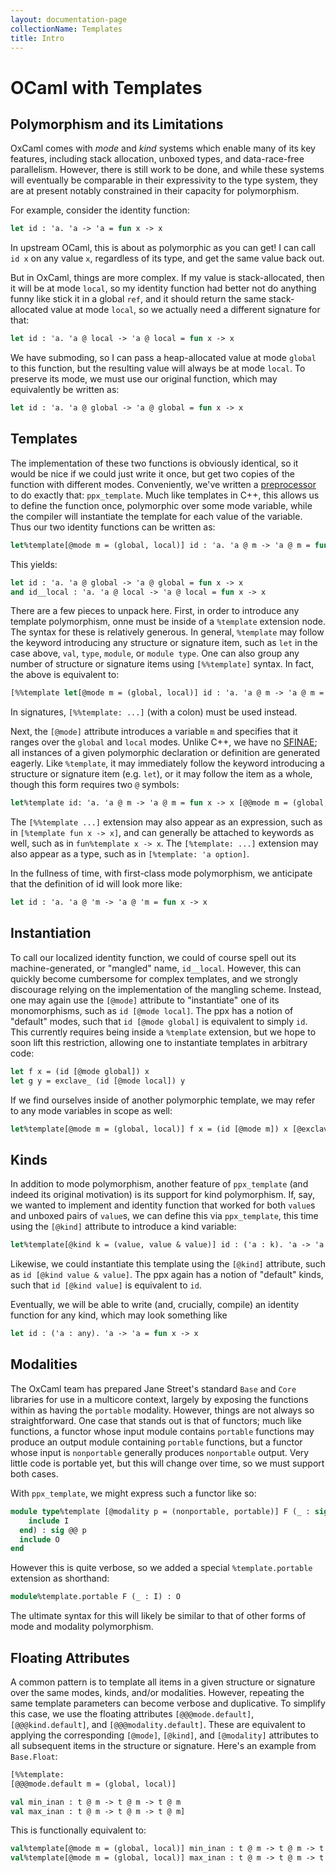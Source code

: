 ```yaml
---
layout: documentation-page
collectionName: Templates
title: Intro
---
```


# OCaml with Templates

## Polymorphism and its Limitations

OxCaml comes with _mode_ and _kind_ systems which enable many of its key features, 
including stack allocation, unboxed types, and data-race-free parallelism. However, there 
is still work to be done, and while these systems will eventually be comparable in their
expressivity to the type system, they are at present notably constrained in their capacity
for polymorphism.

For example, consider the identity function:

```ocaml
let id : 'a. 'a -> 'a = fun x -> x
```

In upstream OCaml, this is about as polymorphic as you can get! I can call `id x` on any
value `x`, regardless of its type, and get the same value back out.

But in OxCaml, things are more complex. If my value is stack-allocated, then it will be at 
mode `local`, so my identity function had better not do anything funny like stick it in a 
global `ref`, and it should return the same stack-allocated value at mode `local`, so we
actually need a different signature for that:

```ocaml
let id : 'a. 'a @ local -> 'a @ local = fun x -> x
```

We have submoding, so I can pass a heap-allocated value at mode `global` to this function,
but the resulting value will always be at mode `local`. To preserve its mode, we must use
our original function, which may equivalently be written as:

```ocaml
let id : 'a. 'a @ global -> 'a @ global = fun x -> x
```

## Templates

The implementation of these two functions is obviously identical, so it would be nice if
we could just write it once, but get two copies of the function with different modes.
Conveniently, we've written a 
[preprocessor](https://dune.readthedocs.io/en/stable/reference/preprocessing-spec.html#using-ppx-rewriters) 
to do exactly that: `ppx_template`. Much like templates in C++, this allows us to define 
the function once, polymorphic over some mode variable, while the compiler will 
instantiate the template for each value of the variable. Thus our two identity functions 
can be written as:

```ocaml
let%template[@mode m = (global, local)] id : 'a. 'a @ m -> 'a @ m = fun x -> x
```

This yields:

```ocaml
let id : 'a. 'a @ global -> 'a @ global = fun x -> x
and id__local : 'a. 'a @ local -> 'a @ local = fun x -> x
```

There are a few pieces to unpack here. First, in order to introduce any template
polymorphism, onne must be inside of a `%template` extension node. The syntax for these is
relatively generous. In general, `%template` may follow the keyword introducing any
structure or signature item, such as `let` in the case above, `val`, `type`, `module`, or
`module type`. One can also group any number of structure or signature items using
`[%%template]` syntax. In fact, the above is equivalent to:

```ocaml
[%%template let[@mode m = (global, local)] id : 'a. 'a @ m -> 'a @ m = fun x -> x]
```

In signatures, `[%%template: ...]` (with a colon) must be used instead.

Next, the `[@mode]` attribute introduces a variable `m` and specifies that it ranges over
the `global` and `local` modes. Unlike C++, we have no
[SFINAE](https://en.cppreference.com/w/cpp/language/sfinae.html); all instances of a given
polymorphic declaration or definition are generated eagerly. Like `%template`, it may
immediately follow the keyword introducing a structure or signature item (e.g. `let`), or
it may follow the item as a whole, though this form requires two `@` symbols:

```ocaml
let%template id: 'a. 'a @ m -> 'a @ m = fun x -> x [@@mode m = (global, local)]
```

The `[%%template ...]` extension may also appear as an expression, such as in
`[%template fun x -> x]`, and can generally be attached to keywords as well, such as in
`fun%template x -> x`. The `[%template: ...]` extension may also appear as a type, such as
in `[%template: 'a option]`.

In the fullness of time, with first-class mode polymorphism, we anticipate that the
definition of id will look more like:

```ocaml
let id : 'a. 'a @ 'm -> 'a @ 'm = fun x -> x
```

## Instantiation

To call our localized identity function, we could of course spell out its
machine-generated, or "mangled" name, `id__local`. However, this can quickly become
cumbersome for complex templates, and we strongly discourage relying on the implementation
of the mangling scheme. Instead, one may again use the `[@mode]` attribute to
"instantiate" one of its monomorphisms, such as `id [@mode local]`. The ppx has a notion
of "default" modes, such that `id [@mode global]` is equivalent to simply `id`. This
currently requires being inside a `%template` extension, but we hope to soon lift this
restriction, allowing one to instantiate templates in arbitrary code:

```ocaml
let f x = (id [@mode global]) x
let g y = exclave_ (id [@mode local]) y
```

If we find ourselves inside of another polymorphic template, we may refer to any mode
variables in scope as well:


```ocaml
let%template[@mode m = (global, local)] f x = (id [@mode m]) x [@exclave_if_local m]
```

## Kinds

In addition to mode polymorphism, another feature of `ppx_template` (and indeed its
original motivation) is its support for kind polymorphism. If, say, we wanted to implement
and identity function that worked for both `value`s and unboxed pairs of `value`s, we can
define this via `ppx_template`, this time using the `[@kind]` attribute to introduce a
kind variable:

```ocaml
let%template[@kind k = (value, value & value)] id : ('a : k). 'a -> 'a = fun x -> x
```

Likewise, we could instantiate this template using the `[@kind]` attribute, such as
`id [@kind value & value]`. The ppx again has a notion of "default" kinds, such that
`id [@kind value]` is equivalent to `id`.

Eventually, we will be able to write (and, crucially, compile) an identity function for
any kind, which may look something like

```ocaml
let id : ('a : any). 'a -> 'a = fun x -> x
```

## Modalities

The OxCaml team has prepared Jane Street's standard `Base` and `Core` libraries for use in
a multicore context, largely by exposing the functions within as having the `portable`
modality. However, things are not always so straightforward. One case that stands out is
that of functors; much like functions, a functor whose input module contains `portable`
functions may produce an output module containing `portable` functions, but a functor
whose input is `nonportable` generally produces `nonportable` output. Very little code is
portable yet, but this will change over time, so we must support both cases.

With `ppx_template`, we might express such a functor like so:

```ocaml
module type%template [@modality p = (nonportable, portable)] F (_ : sig @@ p
    include I
  end) : sig @@ p
  include O
end
```

However this is quite verbose, so we added a special `%template.portable` extension as
shorthand:

```ocaml
module%template.portable F (_ : I) : O
```

The ultimate syntax for this will likely be similar to that of other forms of mode and
modality polymorphism.

## Floating Attributes

A common pattern is to template all items in a given structure or signature over the same
modes, kinds, and/or modalities. However, repeating the same template parameters can
become verbose and duplicative. To simplify this case, we use the floating attributes
`[@@@mode.default]`, `[@@@kind.default]`, and `[@@@modality.default]`. These are
equivalent to applying the corresponding `[@mode]`, `[@kind]`, and `[@modality]`
attributes to all subsequent items in the structure or signature. Here's an example from
`Base.Float`:

```ocaml
[%%template:
[@@@mode.default m = (global, local)]

val min_inan : t @ m -> t @ m -> t @ m
val max_inan : t @ m -> t @ m -> t @ m]
```

This is functionally equivalent to:

```ocaml
val%template[@mode m = (global, local)] min_inan : t @ m -> t @ m -> t @ m
val%template[@mode m = (global, local)] max_inan : t @ m -> t @ m -> t @ m
```

